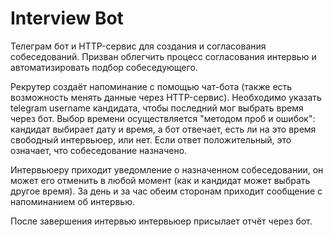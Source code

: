 # Interview Bot

Телеграм бот и HTTP-сервис для создания и согласования собеседований.
Призван облегчить процесс согласования интервью и автоматизировать
подбор собеседующего.

Рекрутер создаёт напоминание с помощью чат-бота (также
есть возможность менять данные через HTTP-сервис). Необходимо указать
telegram username кандидата, чтобы последний мог выбрать время через
бот. Выбор времени осуществляется "методом проб и ошибок": кандидат
выбирает дату и время, а бот отвечает, есть ли на это время свободный
интервьюер, или нет. Если ответ положительный, это означает, что собеседование
назначено.

Интервьюеру приходит уведомление о назначенном собеседовании, он может
его отменить в любой момент (как и кандидат может выбрать другое время).
За день и за час обеим сторонам приходит сообщение с напоминанием об
интервью.

После завершения интервью интервьюер присылает отчёт через бот.
